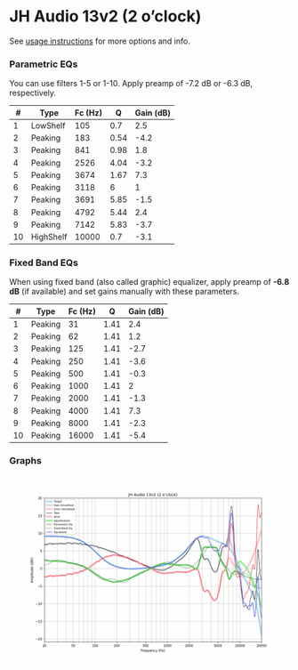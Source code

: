 # JH Audio 13v2 (2 o’clock)
See [usage instructions](https://github.com/jaakkopasanen/AutoEq#usage) for more options and info.

### Parametric EQs
You can use filters 1-5 or 1-10. Apply preamp of -7.2 dB or -6.3 dB, respectively.

|   # | Type      |   Fc (Hz) |    Q |   Gain (dB) |
|-----|-----------|-----------|------|-------------|
|   1 | LowShelf  |       105 | 0.7  |         2.5 |
|   2 | Peaking   |       183 | 0.54 |        -4.2 |
|   3 | Peaking   |       841 | 0.98 |         1.8 |
|   4 | Peaking   |      2526 | 4.04 |        -3.2 |
|   5 | Peaking   |      3674 | 1.67 |         7.3 |
|   6 | Peaking   |      3118 | 6    |         1   |
|   7 | Peaking   |      3691 | 5.85 |        -1.5 |
|   8 | Peaking   |      4792 | 5.44 |         2.4 |
|   9 | Peaking   |      7142 | 5.83 |        -3.7 |
|  10 | HighShelf |     10000 | 0.7  |        -3.1 |

### Fixed Band EQs
When using fixed band (also called graphic) equalizer, apply preamp of **-6.8 dB** (if available) and set gains manually with these parameters.

|   # | Type    |   Fc (Hz) |    Q |   Gain (dB) |
|-----|---------|-----------|------|-------------|
|   1 | Peaking |        31 | 1.41 |         2.4 |
|   2 | Peaking |        62 | 1.41 |         1.2 |
|   3 | Peaking |       125 | 1.41 |        -2.7 |
|   4 | Peaking |       250 | 1.41 |        -3.6 |
|   5 | Peaking |       500 | 1.41 |        -0.3 |
|   6 | Peaking |      1000 | 1.41 |         2   |
|   7 | Peaking |      2000 | 1.41 |        -1.3 |
|   8 | Peaking |      4000 | 1.41 |         7.3 |
|   9 | Peaking |      8000 | 1.41 |        -2.3 |
|  10 | Peaking |     16000 | 1.41 |        -5.4 |

### Graphs
![](./JH%20Audio%2013v2%20(2%20o%E2%80%99clock).png)
